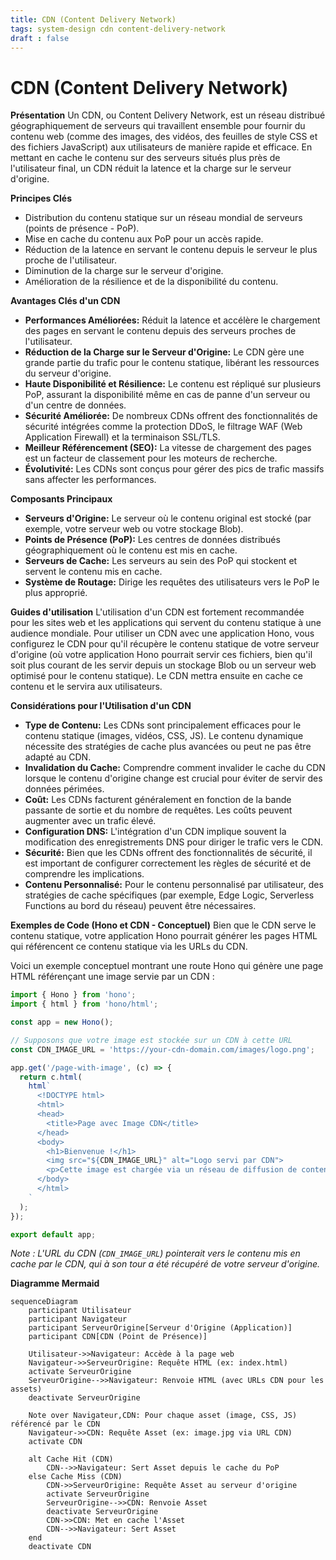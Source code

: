 ```yaml
---
title: CDN (Content Delivery Network)
tags: system-design cdn content-delivery-network
draft : false
---
```


# CDN (Content Delivery Network)

**Présentation**
Un CDN, ou Content Delivery Network, est un réseau distribué géographiquement de serveurs qui travaillent ensemble pour fournir du contenu web (comme des images, des vidéos, des feuilles de style CSS et des fichiers JavaScript) aux utilisateurs de manière rapide et efficace. En mettant en cache le contenu sur des serveurs situés plus près de l'utilisateur final, un CDN réduit la latence et la charge sur le serveur d'origine.

**Principes Clés**
- Distribution du contenu statique sur un réseau mondial de serveurs (points de présence - PoP).
- Mise en cache du contenu aux PoP pour un accès rapide.
- Réduction de la latence en servant le contenu depuis le serveur le plus proche de l'utilisateur.
- Diminution de la charge sur le serveur d'origine.
- Amélioration de la résilience et de la disponibilité du contenu.

**Avantages Clés d'un CDN**
- **Performances Améliorées:** Réduit la latence et accélère le chargement des pages en servant le contenu depuis des serveurs proches de l'utilisateur.
- **Réduction de la Charge sur le Serveur d'Origine:** Le CDN gère une grande partie du trafic pour le contenu statique, libérant les ressources du serveur d'origine.
- **Haute Disponibilité et Résilience:** Le contenu est répliqué sur plusieurs PoP, assurant la disponibilité même en cas de panne d'un serveur ou d'un centre de données.
- **Sécurité Améliorée:** De nombreux CDNs offrent des fonctionnalités de sécurité intégrées comme la protection DDoS, le filtrage WAF (Web Application Firewall) et la terminaison SSL/TLS.
- **Meilleur Référencement (SEO):** La vitesse de chargement des pages est un facteur de classement pour les moteurs de recherche.
- **Évolutivité:** Les CDNs sont conçus pour gérer des pics de trafic massifs sans affecter les performances.

**Composants Principaux**
- **Serveurs d'Origine:** Le serveur où le contenu original est stocké (par exemple, votre serveur web ou votre stockage Blob).
- **Points de Présence (PoP):** Les centres de données distribués géographiquement où le contenu est mis en cache.
- **Serveurs de Cache:** Les serveurs au sein des PoP qui stockent et servent le contenu mis en cache.
- **Système de Routage:** Dirige les requêtes des utilisateurs vers le PoP le plus approprié.

**Guides d'utilisation**
L'utilisation d'un CDN est fortement recommandée pour les sites web et les applications qui servent du contenu statique à une audience mondiale. Pour utiliser un CDN avec une application Hono, vous configurez le CDN pour qu'il récupère le contenu statique de votre serveur d'origine (où votre application Hono pourrait servir ces fichiers, bien qu'il soit plus courant de les servir depuis un stockage Blob ou un serveur web optimisé pour le contenu statique). Le CDN mettra ensuite en cache ce contenu et le servira aux utilisateurs.

**Considérations pour l'Utilisation d'un CDN**
- **Type de Contenu:** Les CDNs sont principalement efficaces pour le contenu statique (images, vidéos, CSS, JS). Le contenu dynamique nécessite des stratégies de cache plus avancées ou peut ne pas être adapté au CDN.
- **Invalidation du Cache:** Comprendre comment invalider le cache du CDN lorsque le contenu d'origine change est crucial pour éviter de servir des données périmées.
- **Coût:** Les CDNs facturent généralement en fonction de la bande passante de sortie et du nombre de requêtes. Les coûts peuvent augmenter avec un trafic élevé.
- **Configuration DNS:** L'intégration d'un CDN implique souvent la modification des enregistrements DNS pour diriger le trafic vers le CDN.
- **Sécurité:** Bien que les CDNs offrent des fonctionnalités de sécurité, il est important de configurer correctement les règles de sécurité et de comprendre les implications.
- **Contenu Personnalisé:** Pour le contenu personnalisé par utilisateur, des stratégies de cache spécifiques (par exemple, Edge Logic, Serverless Functions au bord du réseau) peuvent être nécessaires.

**Exemples de Code (Hono et CDN - Conceptuel)**
Bien que le CDN serve le contenu statique, votre application Hono pourrait générer les pages HTML qui référencent ce contenu statique via les URLs du CDN.

Voici un exemple conceptuel montrant une route Hono qui génère une page HTML référençant une image servie par un CDN :

```typescript
import { Hono } from 'hono';
import { html } from 'hono/html';

const app = new Hono();

// Supposons que votre image est stockée sur un CDN à cette URL
const CDN_IMAGE_URL = 'https://your-cdn-domain.com/images/logo.png';

app.get('/page-with-image', (c) => {
  return c.html(
    html`
      <!DOCTYPE html>
      <html>
      <head>
        <title>Page avec Image CDN</title>
      </head>
      <body>
        <h1>Bienvenue !</h1>
        <img src="${CDN_IMAGE_URL}" alt="Logo servi par CDN">
        <p>Cette image est chargée via un réseau de diffusion de contenu (CDN).</p>
      </body>
      </html>
    `
  );
});

export default app;
```

*Note : L'URL du CDN (`CDN_IMAGE_URL`) pointerait vers le contenu mis en cache par le CDN, qui à son tour a été récupéré de votre serveur d'origine.*

**Diagramme Mermaid**

```mermaid
sequenceDiagram
    participant Utilisateur
    participant Navigateur
    participant ServeurOrigine[Serveur d'Origine (Application)]
    participant CDN[CDN (Point de Présence)]

    Utilisateur->>Navigateur: Accède à la page web
    Navigateur->>ServeurOrigine: Requête HTML (ex: index.html)
    activate ServeurOrigine
    ServeurOrigine-->>Navigateur: Renvoie HTML (avec URLs CDN pour les assets)
    deactivate ServeurOrigine

    Note over Navigateur,CDN: Pour chaque asset (image, CSS, JS) référencé par le CDN
    Navigateur->>CDN: Requête Asset (ex: image.jpg via URL CDN)
    activate CDN

    alt Cache Hit (CDN)
        CDN-->>Navigateur: Sert Asset depuis le cache du PoP
    else Cache Miss (CDN)
        CDN->>ServeurOrigine: Requête Asset au serveur d'origine
        activate ServeurOrigine
        ServeurOrigine-->>CDN: Renvoie Asset
        deactivate ServeurOrigine
        CDN->>CDN: Met en cache l'Asset
        CDN-->>Navigateur: Sert Asset
    end
    deactivate CDN
```
